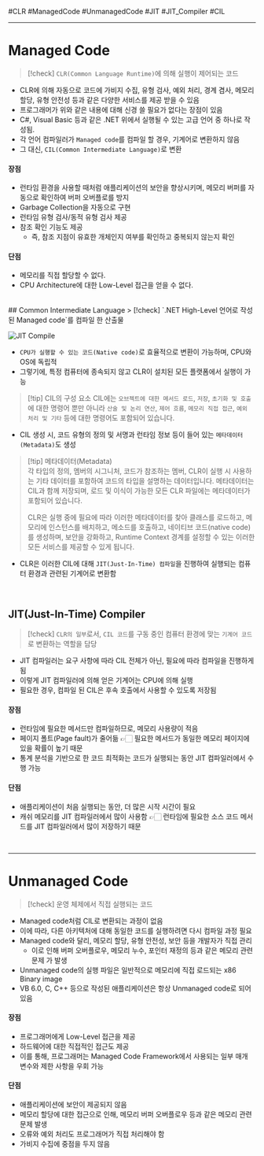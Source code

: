 #CLR #ManagedCode #UnmanagedCode #JIT #JIT_Compiler #CIL

---
# Managed Code
> [!check]  `CLR(Common Language Runtime)`에 의해 실행이 제어되는 코드  

- CLR에 의해 자동으로 코드에 가비지 수집, 유형 검사, 예외 처리, 경계 겸사, 메모리 할당, 유형 안전성 등과 같은 다양한 서비스를 제공 받을 수 있음
- 프로그래머가 위와 같은 내용에 대해 신경 쓸 필요가 없다는 장점이 있음
- C#, Visual Basic 등과 같은 .NET 위에서 실행될 수 있는 고급 언어 중 하나로 작성됨.
- 각 언어 컴파일러가 `Managed code`를 컴파일 할 경우, 기계어로 변환하지 않음
- 그 대신, `CIL(Common Intermediate Language)`로 변환

#### 장점  
- 런타임 환경을 사용할 때처럼 애플리케이션의 보안을 향상시키며, 메모리 버퍼를 자동으로 확인하여 버퍼 오버플로를 방지
- Garbage Collection을 자동으로 구현
- 런타임 유형 검사/동적 유형 검사 제공
- 참조 확인 기능도 제공
	- 즉, 참조 지점이 유효한 개체인지 여부를 확인하고 중복되지 않는지 확인

#### 단점  
- 메모리를 직접 할당할 수 없다.
- CPU Architecture에 대한 Low-Level 접근을 얻을 수 없다.
<br>
## Common Intermediate Language
> [!check] `.NET High-Level 언어로 작성된 Managed code`를 컴파일 한 산출물  

![JIT Compile](https://media.geeksforgeeks.org/wp-content/uploads/20190410185504/Working-of-JIT-Compiler1.png)

- `CPU가 실행할 수 있는 코드(Native code)`로 효율적으로 변환이 가능하며, CPU와 OS에 독립적
- 그렇기에, 특정 컴퓨터에 종속되지 않고 CLR이 설치된 모든 플랫폼에서 실행이 가능
> [!tip] CIL의 구성 요소
> CIL에는 `오브젝트에 대한 메서드 로드`, `저장`, `초기화 및 호출`에 대한 명령어 뿐만 아니라 `산술 및 논리 연산`, `제어 흐름`, `메모리 직접 접근`, `예외 처리 및 기타` 등에 대한 명령어도 포함되어 있습니다.  

- CIL 생성 시, 코드 유형의 정의 및 서명과 런타임 정보 등이 들어 있는 `메타데이터(Metadata)`도 생성  
> [!tip] 메타데이터(Metadata)  
> 각 타입의 정의, 멤버의 시그니처, 코드가 참조하는 멤버, CLR이 실행 시 사용하는 기타 데이터를 포함하여 코드의 타입을 설명하는 데이터입니다. 메타데이터는 CIL과 함께 저장되며, 로드 및 이식이 가능한 모든 CLR 파일에는 메타데이터가 포함되어 있습니다. 
> 
> CLR은 실행 중에 필요에 따라 이러한 메타데이터를 찾아 클래스를 로드하고, 메모리에 인스턴스를 배치하고, 메소드를 호출하고, 네이티브 코드(native code)를 생성하며, 보안을 강화하고, Runtime Context 경계를 설정할 수 있는 이러한 모든 서비스를 제공할 수 있게 됩니다.

- CLR은 이러한 CIL에 대해 `JIT(Just-In-Time) 컴파일`을 진행하여 실행되는 컴퓨터 환경과 관련된 기계어로 변환함
<br>

## JIT(Just-In-Time) Compiler
> [!check] `CLR의 일부`로서, `CIL 코드`를 구동 중인 컴퓨터 환경에 맞는 `기계어 코드`로 변환하는 역할을 담당  

- JIT 컴파일러는 요구 사항에 따라 CIL 전체가 아닌, 필요에 따라 컴파일을 진행하게 됨
- 이렇게 JIT 컴파일러에 의해 얻은 기계어는 CPU에 의해 실행
- 필요한 경우, 컴파일 된 CIL은 후속 호출에서 사용할 수 있도록 저장됨

#### 장점
- 런타임에 필요한 메서드만 컴파일하므로, 메모리 사용량이 적음
- 페이지 폴트(Page fault)가 줄어듦  👉🏻  필요한 메서드가 동일한 메모리 페이지에 있을 확률이 높기 때문
- 통계 분석을 기반으로 한 코드 최적화는 코드가 실행되는 동안 JIT 컴파일러에서 수행 가능

#### 단점
- 애플리케이션이 처음 실행되는 동안, 더 많은 시작 시간이 필요
- 캐쉬 메모리를 JIT 컴파일러에서 많이 사용함  👉🏻  런타임에 필요한 소스 코드 메서드를 JIT 컴파일러에서 많이 저장하기 때문
<br>

---
# Unmanaged Code
> [!check] 운영 체제에서 직접 실행되는 코드  

- Managed code처럼 CIL로 변환되는 과정이 없음
- 이에 따라, 다른 아키텍처에 대해 동일한 코드를 실행하려면 다시 컴파일 과정 필요
- Managed code와 달리, 메모리 할당, 유형 안전성, 보안 등을 개발자가 직접 관리
	- 이로 인해 버퍼 오버플로우, 메모리 누수, 포인터 재정의 등과 같은 메모리 관련 문제 가 발생
- Unmanaged code의 실행 파일은 일반적으로 메모리에 직접 로드되는 x86 Binary image
- VB 6.0, C, C++ 등으로 작성된 애플리케이션은 항상 Unmanaged code로 되어 있음

#### 장점
- 프로그래머에게 Low-Level 접근을 제공
- 하드웨어에 대한 직접적인 접근도 제공
- 이를 통해, 프로그래머는 Managed Code Framework에서 사용되는 일부 매개 변수와 제한 사항을 우회 가능

#### 단점
- 애플리케이션에 보안이 제공되지 않음
- 메모리 할당에 대한 접근으로 인해, 메모리 버퍼 오버플로우 등과 같은 메모리 관련 문제 발생
- 오류와 예외 처리도 프로그래머가 직접 처리해야 함
- 가비지 수집에 중점을 두지 않음